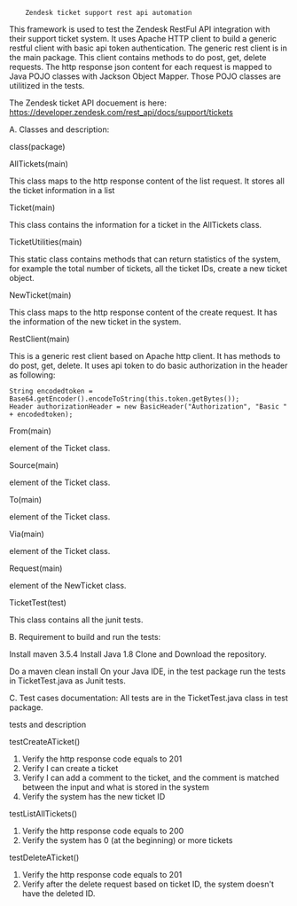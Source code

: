 		Zendesk ticket support rest api automation
This framework is used to test the Zendesk RestFul API integration with their support ticket system. It uses Apache HTTP client to build a generic restful client with basic api token authentication.  The generic rest client is in the main package. This client contains methods to do post, get, delete requests. The http response json content  for each request is mapped to Java POJO classes with Jackson Object Mapper. Those POJO classes are utilitized in the tests.

The  Zendesk ticket API docuement is here: https://developer.zendesk.com/rest_api/docs/support/tickets

A. Classes and description:

class(package)

AllTickets(main)

This class maps to the http response content of the list request. It stores all the ticket information in a list

Ticket(main)

This class contains the information for a ticket in the AllTickets class.

TicketUtilities(main)

This static class contains methods that can return statistics of the system, for example the total number of tickets, 
all the ticket IDs, create a new ticket object.

NewTicket(main)	

This class maps to the http response content of the create request. It has the information of the new ticket in the system. 

RestClient(main)

This is a generic rest client based on Apache http client. It has methods to do post, get, delete. It uses api token to do basic authorization in the header as following:

	String encodedtoken = Base64.getEncoder().encodeToString(this.token.getBytes());
	Header authorizationHeader = new BasicHeader("Authorization", "Basic " + encodedtoken);

From(main)

element of the Ticket class.

Source(main)

element of the Ticket class. 

To(main)

element of the Ticket class.

Via(main)

element of the Ticket class.

Request(main)

element of the NewTicket class.

TicketTest(test)

This class contains all the junit tests.

B. Requirement to build and run the tests:


Install maven 3.5.4
Install Java 1.8
Clone and Download the repository.

Do a maven clean install
On your Java IDE, in the test package run the tests in TicketTest.java as Junit tests. 


C. Test cases documentation: All tests are in the TicketTest.java class in test package.

tests and description

testCreateATicket()	
1. Verify the http response code equals to 201	
2. Verify I can create a ticket
3. Verify I can add a comment to the ticket, and the comment is matched between the input and what is stored in the system
4. Verify the system has the new ticket ID

testListAllTickets()	
1. Verify the http response code equals to 200
2. Verify the system has 0 (at the beginning) or more tickets

testDeleteATicket()	
1. Verify the http response code equals to 201
2. Verify after the delete request based on ticket ID, the system doesn't have the deleted ID.

